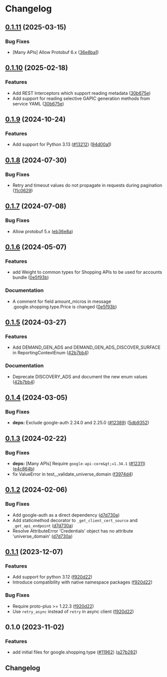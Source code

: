 # Changelog

## [0.1.11](https://github.com/googleapis/google-cloud-python/compare/google-shopping-type-v0.1.10...google-shopping-type-v0.1.11) (2025-03-15)


### Bug Fixes

* [Many APIs] Allow Protobuf 6.x ([36e8ba1](https://github.com/googleapis/google-cloud-python/commit/36e8ba12eac92dd221ac3ddf1061da3845135791))

## [0.1.10](https://github.com/googleapis/google-cloud-python/compare/google-shopping-type-v0.1.9...google-shopping-type-v0.1.10) (2025-02-18)


### Features

* Add REST Interceptors which support reading metadata ([30b675e](https://github.com/googleapis/google-cloud-python/commit/30b675e7e9eaee87f9e7bdf4dc910b01f6a3044f))
* Add support for reading selective GAPIC generation methods from service YAML ([30b675e](https://github.com/googleapis/google-cloud-python/commit/30b675e7e9eaee87f9e7bdf4dc910b01f6a3044f))

## [0.1.9](https://github.com/googleapis/google-cloud-python/compare/google-shopping-type-v0.1.8...google-shopping-type-v0.1.9) (2024-10-24)


### Features

* Add support for Python 3.13 ([#13212](https://github.com/googleapis/google-cloud-python/issues/13212)) ([94d00a1](https://github.com/googleapis/google-cloud-python/commit/94d00a126aa436513d23b25993b7fdc106809441))

## [0.1.8](https://github.com/googleapis/google-cloud-python/compare/google-shopping-type-v0.1.7...google-shopping-type-v0.1.8) (2024-07-30)


### Bug Fixes

* Retry and timeout values do not propagate in requests during pagination ([11c0629](https://github.com/googleapis/google-cloud-python/commit/11c06293cef3391f5fb433d5de26c066943082d0))

## [0.1.7](https://github.com/googleapis/google-cloud-python/compare/google-shopping-type-v0.1.6...google-shopping-type-v0.1.7) (2024-07-08)


### Bug Fixes

* Allow protobuf 5.x ([eb36e8a](https://github.com/googleapis/google-cloud-python/commit/eb36e8a5e779717977132f605aa2ebc3cad78517))

## [0.1.6](https://github.com/googleapis/google-cloud-python/compare/google-shopping-type-v0.1.5...google-shopping-type-v0.1.6) (2024-05-07)


### Features

* add Weight to common types for Shopping APIs to be used for accounts bundle ([0e5f93b](https://github.com/googleapis/google-cloud-python/commit/0e5f93b64a30a39f2110163d00d4e845e7731cd4))


### Documentation

* A comment for field amount_micros in message .google.shopping.type.Price is changed ([0e5f93b](https://github.com/googleapis/google-cloud-python/commit/0e5f93b64a30a39f2110163d00d4e845e7731cd4))

## [0.1.5](https://github.com/googleapis/google-cloud-python/compare/google-shopping-type-v0.1.4...google-shopping-type-v0.1.5) (2024-03-27)


### Features

* Add DEMAND_GEN_ADS and DEMAND_GEN_ADS_DISCOVER_SURFACE in ReportingContextEnum ([42b7bb4](https://github.com/googleapis/google-cloud-python/commit/42b7bb4f5ecfa377d391adfa4dab855e134b69dc))


### Documentation

* Deprecate DISCOVERY_ADS and document the new enum values ([42b7bb4](https://github.com/googleapis/google-cloud-python/commit/42b7bb4f5ecfa377d391adfa4dab855e134b69dc))

## [0.1.4](https://github.com/googleapis/google-cloud-python/compare/google-shopping-type-v0.1.3...google-shopping-type-v0.1.4) (2024-03-05)


### Bug Fixes

* **deps:** Exclude google-auth 2.24.0 and 2.25.0 ([#12389](https://github.com/googleapis/google-cloud-python/issues/12389)) ([5db9352](https://github.com/googleapis/google-cloud-python/commit/5db93528a1ad20825d4d12dcf5fdf9624879f2ce))

## [0.1.3](https://github.com/googleapis/google-cloud-python/compare/google-shopping-type-v0.1.2...google-shopping-type-v0.1.3) (2024-02-22)


### Bug Fixes

* **deps:** [Many APIs] Require `google-api-core&gt;=1.34.1` ([#12311](https://github.com/googleapis/google-cloud-python/issues/12311)) ([e4c864b](https://github.com/googleapis/google-cloud-python/commit/e4c864b3e67c7f7f33dfb0d2107fa138492ad338))
* fix ValueError in test__validate_universe_domain ([f3974d4](https://github.com/googleapis/google-cloud-python/commit/f3974d46a9ba9f549e31251ebc2daeb6b9b4745a))

## [0.1.2](https://github.com/googleapis/google-cloud-python/compare/google-shopping-type-v0.1.1...google-shopping-type-v0.1.2) (2024-02-06)


### Bug Fixes

* Add google-auth as a direct dependency ([d7d730a](https://github.com/googleapis/google-cloud-python/commit/d7d730acd3b1da86b996fa18c81272f1c9a00406))
* Add staticmethod decorator to `_get_client_cert_source` and `_get_api_endpoint` ([d7d730a](https://github.com/googleapis/google-cloud-python/commit/d7d730acd3b1da86b996fa18c81272f1c9a00406))
* Resolve AttributeError 'Credentials' object has no attribute 'universe_domain' ([d7d730a](https://github.com/googleapis/google-cloud-python/commit/d7d730acd3b1da86b996fa18c81272f1c9a00406))

## [0.1.1](https://github.com/googleapis/google-cloud-python/compare/google-shopping-type-v0.1.0...google-shopping-type-v0.1.1) (2023-12-07)


### Features

* Add support for python 3.12 ([f920d22](https://github.com/googleapis/google-cloud-python/commit/f920d22f59fbd31822252b9677416a6cd436eba2))
* Introduce compatibility with native namespace packages ([f920d22](https://github.com/googleapis/google-cloud-python/commit/f920d22f59fbd31822252b9677416a6cd436eba2))


### Bug Fixes

* Require proto-plus &gt;= 1.22.3 ([f920d22](https://github.com/googleapis/google-cloud-python/commit/f920d22f59fbd31822252b9677416a6cd436eba2))
* Use `retry_async` instead of `retry` in async client ([f920d22](https://github.com/googleapis/google-cloud-python/commit/f920d22f59fbd31822252b9677416a6cd436eba2))

## 0.1.0 (2023-11-02)


### Features

* add initial files for google.shopping.type ([#11962](https://github.com/googleapis/google-cloud-python/issues/11962)) ([a27b282](https://github.com/googleapis/google-cloud-python/commit/a27b282db23cfca969c7572dfabef09bfe759387))

## Changelog

